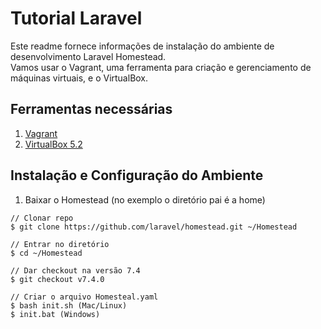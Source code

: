# Tutorial Laravel
Este readme fornece informações de instalação do ambiente de desenvolvimento Laravel Homestead.  
Vamos usar o Vagrant, uma ferramenta para criação e gerenciamento de máquinas virtuais, e o VirtualBox. 

## Ferramentas necessárias
1. [Vagrant](https://www.vagrantup.com/downloads.html)
2. [VirtualBox 5.2](https://www.virtualbox.org/wiki/Downloads)

## Instalação e Configuração do Ambiente
1. Baixar o Homestead (no exemplo o diretório pai é a home)
```
// Clonar repo
$ git clone https://github.com/laravel/homestead.git ~/Homestead

// Entrar no diretório
$ cd ~/Homestead

// Dar checkout na versão 7.4
$ git checkout v7.4.0

// Criar o arquivo Homesteal.yaml
$ bash init.sh (Mac/Linux)
$ init.bat (Windows)
```
